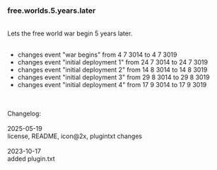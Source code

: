 ### free.worlds.5.years.later <br>
<br>
Lets the free world war begin 5 years later.<br>
<br>
<ul>
<li>changes event "war begins" from 4 7 3014 to 4 7 3019</li>
<li>changes event "initial deployment 1" from 24 7 3014 to 24 7 3019</li>
<li>changes event "initial deployment 2" from 14 8 3014 to 14 8 3019</li>
<li>changes event "initial deployment 3" from 29 8 3014 to 29 8 3019</li>
<li>changes event "initial deployment 4" from 17 9 3014 to 17 9 3019</li>
</ul>
<br>
<br>
Changelog:<br>
<br>
2025-05-19<br>
license, README, icon@2x, plugintxt changes<br>
<br>
2023-10-17<br>
added plugin.txt<br>
<br>